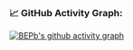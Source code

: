 <!--   GitHub stats graph -->
### 📈 GitHub Activity Graph:
[![BEPb's github activity graph](https://github-readme-activity-graph.cyclic.app/graph?username=ibrahelsheikh&theme=github-compact)](https://github.com/BEPb/github-readme-activity-graph)
